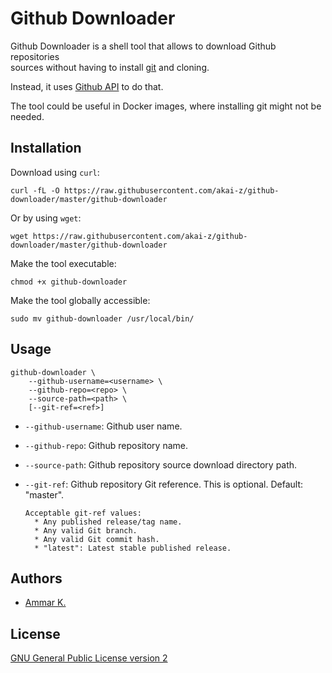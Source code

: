 # Github Downloader

Github Downloader is a shell tool that allows to download Github repositories  
sources without having to install [git](https://github.com/git/git) and cloning.

Instead, it uses [Github API](https://developer.github.com/v3/) to do that.

The tool could be useful in Docker images, where installing git might not be needed.

## Installation

Download using `curl`:
```
curl -fL -O https://raw.githubusercontent.com/akai-z/github-downloader/master/github-downloader
```

Or by using `wget`:
```
wget https://raw.githubusercontent.com/akai-z/github-downloader/master/github-downloader
```

Make the tool executable:
```
chmod +x github-downloader
```

Make the tool globally accessible:
```
sudo mv github-downloader /usr/local/bin/
```

## Usage

```
github-downloader \
    --github-username=<username> \
    --github-repo=<repo> \
    --source-path=<path> \
    [--git-ref=<ref>]
```

* `--github-username`: Github user name.

* `--github-repo`: Github repository name.

* `--source-path`: Github repository source download directory path.

* `--git-ref`: Github repository Git reference. This is optional. Default: "master".

      Acceptable git-ref values:
        * Any published release/tag name.
        * Any valid Git branch.
        * Any valid Git commit hash.
        * "latest": Latest stable published release.

## Authors

* [Ammar K.](https://github.com/akai-z)

## License

[GNU General Public License version 2](LICENSE)
